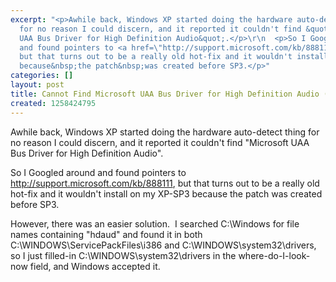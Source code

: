 ```yaml
---
excerpt: "<p>Awhile back, Windows XP started doing the hardware auto-detect thing
  for no reason I could discern, and it reported it couldn't find &quot;Microsoft
  UAA Bus Driver for High Definition Audio&quot;.</p>\r\n  <p>So I Googled around
  and found pointers to <a href=\"http://support.microsoft.com/kb/888111\">http://support.microsoft.com/kb/888111</a>,
  but that turns out to be a really old hot-fix and it wouldn't install on my XP-SP3
  because&nbsp;the patch&nbsp;was created before SP3.</p>"
categories: []
layout: post
title: Cannot Find Microsoft UAA Bus Driver for High Definition Audio (hdaudbus.sys)
created: 1258424795
---
```

<p>Awhile back, Windows XP started doing the hardware auto-detect thing for no reason I could discern, and it reported it couldn't find &quot;Microsoft UAA Bus Driver for High Definition Audio&quot;.</p>
  <p>So I Googled around and found pointers to <a href="http://support.microsoft.com/kb/888111">http://support.microsoft.com/kb/888111</a>, but that turns out to be a really old hot-fix and it wouldn't install on my XP-SP3 because&nbsp;the patch&nbsp;was created before SP3.</p>
  <p>However, there was an easier solution.&nbsp; I searched C:\Windows for file names containing &quot;hdaud&quot; and found it in both C:\WINDOWS\ServicePackFiles\i386 and C:\WINDOWS\system32\drivers, so I just filled-in C:\WINDOWS\system32\drivers in the where-do-I-look-now field, and Windows accepted it.</p>
